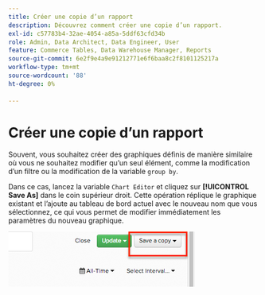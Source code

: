 ```yaml
---
title: Créer une copie d’un rapport
description: Découvrez comment créer une copie d’un rapport.
exl-id: c57783b4-32ae-4054-a85a-5ddf63cfd34b
role: Admin, Data Architect, Data Engineer, User
feature: Commerce Tables, Data Warehouse Manager, Reports
source-git-commit: 6e2f9e4a9e91212771e6f6baa8c2f8101125217a
workflow-type: tm+mt
source-wordcount: '88'
ht-degree: 0%

---
```


# Créer une copie d’un rapport

Souvent, vous souhaitez créer des graphiques définis de manière similaire où vous ne souhaitez modifier qu’un seul élément, comme la modification d’un filtre ou la modification de la variable `group by`.

Dans ce cas, lancez la variable `Chart Editor` et cliquez sur **[!UICONTROL Save As]** dans le coin supérieur droit. Cette opération réplique le graphique existant et l’ajoute au tableau de bord actuel avec le nouveau nom que vous sélectionnez, ce qui vous permet de modifier immédiatement les paramètres du nouveau graphique.

![](../../assets/create-report-copy.png)
